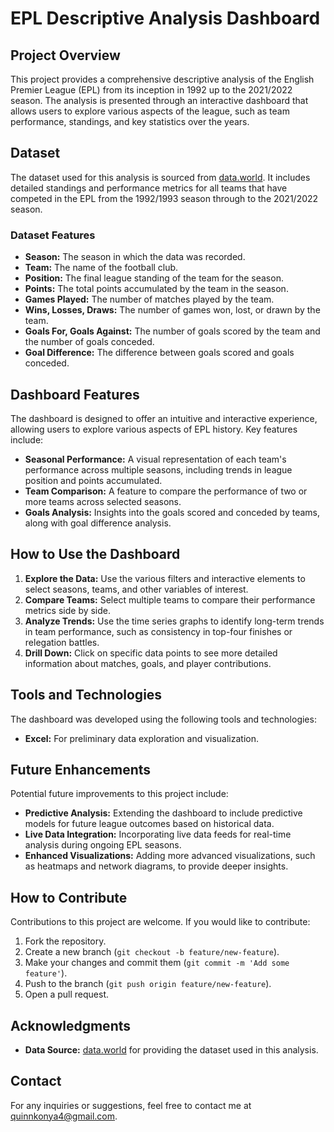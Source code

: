 # EPL Descriptive Analysis Dashboard

## Project Overview
This project provides a comprehensive descriptive analysis of the English Premier League (EPL) from its inception in 1992 up to the 2021/2022 season. The analysis is presented through an interactive dashboard that allows users to explore various aspects of the league, such as team performance, standings, and key statistics over the years.

## Dataset
The dataset used for this analysis is sourced from [data.world](https://data.world/evangower/premier-league-standings-1992-2022). It includes detailed standings and performance metrics for all teams that have competed in the EPL from the 1992/1993 season through to the 2021/2022 season.

### Dataset Features
- **Season:** The season in which the data was recorded.
- **Team:** The name of the football club.
- **Position:** The final league standing of the team for the season.
- **Points:** The total points accumulated by the team in the season.
- **Games Played:** The number of matches played by the team.
- **Wins, Losses, Draws:** The number of games won, lost, or drawn by the team.
- **Goals For, Goals Against:** The number of goals scored by the team and the number of goals conceded.
- **Goal Difference:** The difference between goals scored and goals conceded.


## Dashboard Features
The dashboard is designed to offer an intuitive and interactive experience, allowing users to explore various aspects of EPL history. Key features include:

- **Seasonal Performance:** A visual representation of each team's performance across multiple seasons, including trends in league position and points accumulated.
- **Team Comparison:** A feature to compare the performance of two or more teams across selected seasons.
- **Goals Analysis:** Insights into the goals scored and conceded by teams, along with goal difference analysis.

## How to Use the Dashboard
1. **Explore the Data:** Use the various filters and interactive elements to select seasons, teams, and other variables of interest.
2. **Compare Teams:** Select multiple teams to compare their performance metrics side by side.
3. **Analyze Trends:** Use the time series graphs to identify long-term trends in team performance, such as consistency in top-four finishes or relegation battles.
4. **Drill Down:** Click on specific data points to see more detailed information about matches, goals, and player contributions.

## Tools and Technologies
The dashboard was developed using the following tools and technologies:
- **Excel:** For preliminary data exploration and visualization.

## Future Enhancements
Potential future improvements to this project include:
- **Predictive Analysis:** Extending the dashboard to include predictive models for future league outcomes based on historical data.
- **Live Data Integration:** Incorporating live data feeds for real-time analysis during ongoing EPL seasons.
- **Enhanced Visualizations:** Adding more advanced visualizations, such as heatmaps and network diagrams, to provide deeper insights.

## How to Contribute
Contributions to this project are welcome. If you would like to contribute:
1. Fork the repository.
2. Create a new branch (`git checkout -b feature/new-feature`).
3. Make your changes and commit them (`git commit -m 'Add some feature'`).
4. Push to the branch (`git push origin feature/new-feature`).
5. Open a pull request.



## Acknowledgments
- **Data Source:** [data.world](https://data.world/evangower/premier-league-standings-1992-2022) for providing the dataset used in this analysis.


## Contact
For any inquiries or suggestions, feel free to contact me at quinnkonya4@gmail.com.

